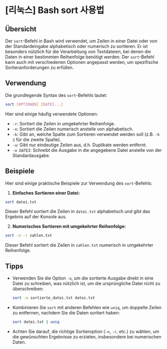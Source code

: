 # [리눅스] Bash sort 사용법

## Übersicht
Der `sort`-Befehl in Bash wird verwendet, um Zeilen in einer Datei oder von der Standardeingabe alphabetisch oder numerisch zu sortieren. Er ist besonders nützlich für die Verarbeitung von Textdateien, bei denen die Daten in einer bestimmten Reihenfolge benötigt werden. Der `sort`-Befehl kann auch mit verschiedenen Optionen angepasst werden, um spezifische Sortieranforderungen zu erfüllen.

## Verwendung
Die grundlegende Syntax des `sort`-Befehls lautet:

```bash
sort [OPTIONEN] [DATEI...]
```

Hier sind einige häufig verwendete Optionen:

- `-r`: Sortiert die Zeilen in umgekehrter Reihenfolge.
- `-n`: Sortiert die Zeilen numerisch anstelle von alphabetisch.
- `-k`: Gibt an, welche Spalte zum Sortieren verwendet werden soll (z.B. `-k 2` für die zweite Spalte).
- `-u`: Gibt nur eindeutige Zeilen aus, d.h. Duplikate werden entfernt.
- `-o DATEI`: Schreibt die Ausgabe in die angegebene Datei anstelle von der Standardausgabe.

## Beispiele
Hier sind einige praktische Beispiele zur Verwendung des `sort`-Befehls:

1. **Einfaches Sortieren einer Datei:**

```bash
sort datei.txt
```
Dieser Befehl sortiert die Zeilen in `datei.txt` alphabetisch und gibt das Ergebnis auf der Konsole aus.

2. **Numerisches Sortieren mit umgekehrter Reihenfolge:**

```bash
sort -n -r zahlen.txt
```
Dieser Befehl sortiert die Zeilen in `zahlen.txt` numerisch in umgekehrter Reihenfolge.

## Tipps
- Verwenden Sie die Option `-o`, um die sortierte Ausgabe direkt in eine Datei zu schreiben, was nützlich ist, um die ursprüngliche Datei nicht zu überschreiben:
  
  ```bash
  sort -o sortierte_datei.txt datei.txt
  ```

- Kombinieren Sie `sort` mit anderen Befehlen wie `uniq`, um doppelte Zeilen zu entfernen, nachdem Sie die Daten sortiert haben:

  ```bash
  sort datei.txt | uniq
  ```

- Achten Sie darauf, die richtige Sortieroption (`-n`, `-r`, etc.) zu wählen, um die gewünschten Ergebnisse zu erzielen, insbesondere bei numerischen Daten.